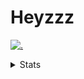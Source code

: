 # Heyzzz  

[![.](https://skillicons.dev/icons?i=js,java)](https://skillicons.dev)  

<details>
<summary>Stats</summary
<!--START_SECTION:waka-->

```txt
JavaScript   16 hrs 31 mins  █████████████▓░░░░░░░░░░░   54.47 %
CSS          5 hrs 59 mins   █████░░░░░░░░░░░░░░░░░░░░   19.73 %
Rust         5 hrs 38 mins   ████▓░░░░░░░░░░░░░░░░░░░░   18.61 %
JSON         58 mins         ▓░░░░░░░░░░░░░░░░░░░░░░░░   03.23 %
TOML         31 mins         ▒░░░░░░░░░░░░░░░░░░░░░░░░   01.71 %
```

<!--END_SECTION:waka-->
</details>
